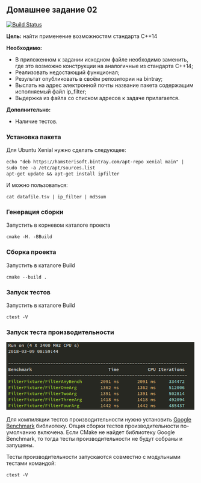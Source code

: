 ## Домашнее задание 02

[![Build Status](https://travis-ci.org/ithamsteri/homework_02.svg?branch=master)](https://travis-ci.org/ithamsteri/homework_02)

**Цель:** найти применение возможностям стандарта C++14

**Необходимо:**
* В приложенном к задании исходном файле необходимо заменить, где это возможно
  конструкции на аналогичные из стандарта C++14;
* Реализовать недостающий функционал;
* Результат опубликовать в своём репозитории на bintray;
* Выслать на адрес электронной почты название пакета содержащим исполняемый
  файл ip_filter;
* Выдержка из файла со списком адресов к задаче прилагается.

**Дополнительно:**
* Наличие тестов.

### Установка пакета

Для Ubuntu Xenial нужно сделать следующее:

```shell
echo "deb https://hamsterisoft.bintray.com/apt-repo xenial main" | sudo tee -a /etc/apt/sources.list
apt-get update && apt-get install ipfilter
```

И можно пользоваться:

```shell
cat datafile.tsv | ip_filter | md5sum
```

### Генерация сборки

Запустить в корневом каталоге проекта

```shell
cmake -H. -BBuild
```

### Сборка проекта

Запустить в каталоге Build

```shell
cmake --build .
```

### Запуск тестов

Запустить в каталоге Build

```shell
ctest -V
```

### Запуск теста производительности

![bench result](https://github.com/ithamsteri/homework_02/raw/master/bench.png
"Benchmark results")

Для компиляции тестов производительности нужно установить
[Google Benchmark](https://github.com/google/benchmark) библиотеку. Опция
сборки тестов производительности по-умолчанию включена. Если CMake не найдет
библиотеку Google Benchmark, то тогда тесты производительности не будут собраны
и запущены.

Тесты производительности запускаются совместно с модульными тестами командой:

```shell
ctest -V
```

